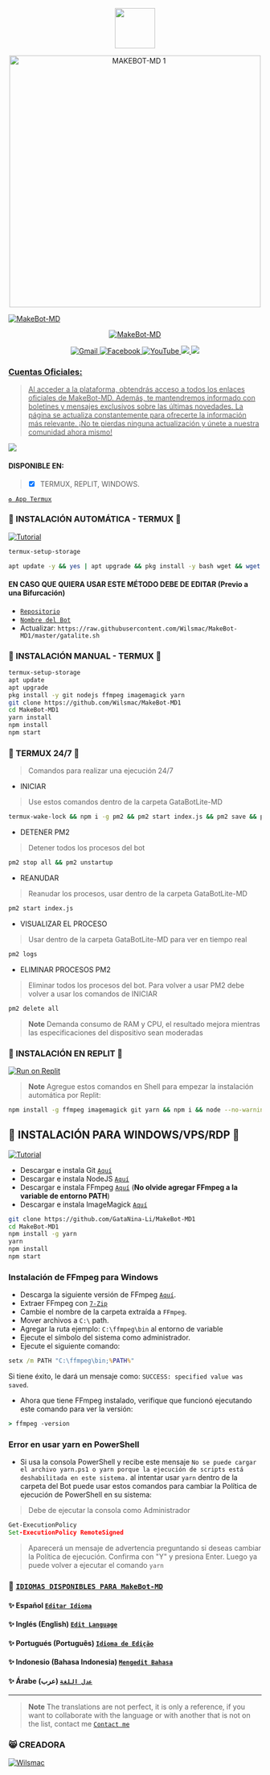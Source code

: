 
<p align="center"> 
<a href="https://github.com/Wilsmac/MakeBot-MD1"><img src="http://readme-typing-svg.herokuapp.com?font=mono&size=18&duration=3000&color=[00FFFF]&center=falso&vCenter=falso&lines=𝑴𝑨𝑲𝑬𝑩𝑶𝑻-𝑴𝑫++;𝑩𝑰𝑬𝑵𝑽𝑬𝑵𝑰𝑫𝑶(𝑨)+𝑨𝑳+𝑹𝑬𝑷𝑶𝑺𝑰𝑻𝑶𝑹𝑰𝑶" height="80px"></a> 
</p>
 

<p align="center"> 
<img src="https://telegra.ph/file/f2aab2a6191afb9660910.jpg" alt="MAKEBOT-MD 1" width="500"/>
</p>

<a href="#"><img title="MakeBot-MD" src="https://img.shields.io/badge/𝑺𝑰 𝑻𝑬 𝑨𝑮𝑹𝑨𝑫𝑨 𝑬𝑳 𝑹𝑬𝑷𝑶𝑺𝑰𝑻𝑶𝑹𝑰𝑶 𝑨𝑷𝑶𝒀𝑨𝑴𝑬 𝑪𝑶𝑵 𝑼𝑵𝑨 🌟 ¡𝑮𝑹𝑨𝑪𝑰𝑨𝑺! -red?colorA=%255ff0000&colorRojo=%23017e40&style=for-the-badge"></a> 


<p align="center">
<a href="https://github.com/Wilsmac/MakeBot-MD1"><img title="MakeBot-MD" src="https://img.shields.io/badge/  🌺 ESTÁ ES UNA VERSIÓN SIMPLIFICADA DE GataBotLite-MD 🌺 -red?colorA=%233CCED8&colorB=%233CCED8&style=for-the-badge"></a>
</p>
 
<div align="center">
<a href="mailto: indefinido202@gmail.com">
<img src="https://img.shields.io/badge/Gmail-D14836?style=for-the-badge&logo=gmail&logoColor=white" alt="Gmail">
</a>
<a href="https://www.facebook.com/groups/1039865800178898/?ref=share">
<img src="https://img.shields.io/badge/Facebook-1877F2?style=for-the-badge&logo=facebook&logoColor=white" alt="Facebook">
</a>
<a href="https://www.youtube.com/@wilSMaC">
<img src="https://img.shields.io/badge/YouTube-FF0000?style=for-the-badge&logo=youtube&logoColor=white" alt="YouTube">
</a>
<a href="https://instagram.com/cmwilmer4">
<img src="https://img.shields.io/badge/Instagram-E4405F?style=for-the-badge&logo=instagram&logoColor=white">
</a>
<a href="https://paypal.me/">
<img src="https://img.shields.io/badge/PayPal-00457C?style=for-the-badge&logo=paypal&logoColor=white">
</div>

### Cuentas Oficiales:
> Al acceder a la plataforma, obtendrás acceso a todos los enlaces oficiales de MakeBot-MD. Además, te mantendremos informado con boletines y mensajes exclusivos sobre las últimas novedades. La página se actualiza constantemente para ofrecerte la información más relevante. ¡No te pierdas ninguna actualización y únete a nuestra comunidad ahora mismo!

<a href="https://www.atom.bio/Wilsmac/">
<img src="https://img.shields.io/badge/MakeBot-_Accounts-000000%7D?style=for-the-badge&logo=biolink&logoColor=dark">
</a>
  
#### DISPONIBLE EN:
> - [x] TERMUX, REPLIT, WINDOWS.


[`♻️ App Termux`](https://f-droid.org/es/packages/com.termux/)
### 🌸 INSTALACIÓN AUTOMÁTICA - TERMUX 🌸
<a href="https://youtu.be/tzM0f_N8BII">
<img src="https://img.shields.io/badge/Tutorial-FF0000?style=for-the-badge&logo=youtube&logoColor=white" alt="Tutorial"> </a>

```bash
termux-setup-storage
```
```bash
apt update -y && yes | apt upgrade && pkg install -y bash wget && wget -O - https://raw.githubusercontent.com/Wilsmac/MakeBot-MD1/master/gatalite.sh | bash
```
#### EN CASO QUE QUIERA USAR ESTE MÉTODO DEBE DE EDITAR (Previo a una Bifurcación)
- [`Repositorio`](https://github.com/Wilsmac/MakeBot-MD1/blob/14da583cddcf76285988dadb76cfc77f9373d8a8/gatalite.sh#L155)
- [`Nombre del Bot`](https://github.com/Wilsmac/MakeBot-MD1/blob/14da583cddcf76285988dadb76cfc77f9373d8a8/gatalite.sh#L159)
- Actualizar: `https://raw.githubusercontent.com/Wilsmac/MakeBot-MD1/master/gatalite.sh`
### 🌼 INSTALACIÓN MANUAL - TERMUX 🌼
```bash
termux-setup-storage
apt update
apt upgrade
pkg install -y git nodejs ffmpeg imagemagick yarn
git clone https://github.com/Wilsmac/MakeBot-MD1
cd MakeBot-MD1
yarn install
npm install
npm start
```

### 🍁 TERMUX 24/7 🍁 
> Comandos para realizar una ejecución 24/7
- INICIAR
> Use estos comandos dentro de la carpeta GataBotLite-MD
```bash
termux-wake-lock && npm i -g pm2 && pm2 start index.js && pm2 save && pm2 logs 
```
- DETENER PM2
> Detener todos los procesos del bot
```bash
pm2 stop all && pm2 unstartup
```
- REANUDAR 
> Reanudar los procesos, usar dentro de la carpeta GataBotLite-MD 
```bash
pm2 start index.js 
```
- VISUALIZAR EL PROCESO
> Usar dentro de la carpeta GataBotLite-MD para ver en tiempo real
```bash
pm2 logs 
```
- ELIMINAR PROCESOS PM2
> Eliminar todos los procesos del bot. Para volver a usar PM2 debe volver a usar los comandos de INICIAR
```bash
pm2 delete all
```
> **Note** Demanda consumo de RAM y CPU, el resultado mejora mientras las especificaciones del dispositivo sean moderadas

### 🌹 INSTALACIÓN EN REPLIT 🌹
<a target="_blank" href="https://replit.com/github/Wilsmac/MakeBot-MD1"><img alt="Run on Replit" src="https://binbashbanana.github.io/deploy-buttons/buttons/remade/replit.svg"></a>
> **Note** Agregue estos comandos en Shell para empezar la instalación automática por Replit:
```bash
npm install -g ffmpeg imagemagick git yarn && npm i && node --no-warnings index.js
```
## 🌻 INSTALACIÓN PARA WINDOWS/VPS/RDP 🌻
<a href="https://youtu.be/SaxYKnnZo3E">
<img src="https://img.shields.io/badge/Tutorial-FF0000?style=for-the-badge&logo=youtube&logoColor=white" alt="Tutorial"> </a>

* Descargar e instala Git [`Aquí`](https://git-scm.com/downloads)
* Descargar e instala NodeJS [`Aquí`](https://nodejs.org/en/download)
* Descargar e instala FFmpeg [`Aquí`](https://ffmpeg.org/download.html) (**No olvide agregar FFmpeg a la variable de entorno PATH**)
* Descargar e instala ImageMagick [`Aquí`](https://imagemagick.org/script/download.php)
```bash
git clone https://github.com/GataNina-Li/MakeBot-MD1
cd MakeBot-MD1
npm install -g yarn
yarn
npm install 
npm start
```
### Instalación de FFmpeg para Windows 
* Descarga la siguiente versión de FFmpeg [`Aquí`](https://www.gyan.dev/ffmpeg/builds/ffmpeg-git-full.7z).
* Extraer FFmpeg con [`7-Zip`](https://www.7-zip.org/download.html)
* Cambie el nombre de la carpeta extraída a `FFmpeg`.
* Mover archivos a `C:\` path.
* Agregar la ruta ejemplo: `C:\ffmpeg\bin` al entorno de variable
* Ejecute el símbolo del sistema como administrador.
* Ejecute el siguiente comando:
```cmd
setx /m PATH "C:\ffmpeg\bin;%PATH%"
```
Si tiene éxito, le dará un mensaje como: `SUCCESS: specified value was saved`.
* Ahora que tiene FFmpeg instalado, verifique que funcionó ejecutando este comando para ver la versión:
```cmd
> ffmpeg -version
```
### Error en usar yarn en PowerShell
* Si usa la consola PowerShell y recibe este mensaje `No se puede cargar el archivo yarn.ps1 o yarn porque la ejecución de scripts está deshabilitada en este sistema.` al intentar usar `yarn` dentro de la carpeta del Bot puede usar estos comandos para cambiar la Política de ejecución de PowerShell en su sistema:
> Debe de ejecutar la consola como Administrador
```cmd
Get-ExecutionPolicy
Set-ExecutionPolicy RemoteSigned
```
> Aparecerá un mensaje de advertencia preguntando si deseas cambiar la Política de ejecución. Confirma con "Y" y presiona Enter. Luego ya puede volver a ejecutar el comando `yarn`

### 💠 [`IDIOMAS DISPONIBLES PARA MakeBot-MD`](https://github.com/Wilsmac/MakeBot-MD1/blob/f406e0f1bba1ca7cd6ee4ef3208e156135a24dce/config.js#L31) 
#### ✨ Español  [`Editar Idioma`](https://github.com/Wilsmac/MakeBot-MD1/blob/master/lib/idiomas/espanol.js)
#### ✨ Inglés (English) [`Edit Language`](https://github.com/Wilsmac/MakeBot-MD1/blob/master/lib/idiomas/ingles.js)
#### ✨ Portugués (Português) [`Idioma de Edição`](https://github.com/Wilsmac/MakeBot-MD1/blob/master/lib/idiomas/portugues.js)
#### ✨ Indonesio (Bahasa Indonesia) [`Mengedit Bahasa`](https://github.com/Wilsmac/MakeBot-MD1/blob/master/lib/idiomas/indonesio.js) 
#### ✨ Árabe (عرب) [`عدل اللغة`](https://github.com/Wilsmac/MakeBot-MD1/blob/master/lib/idiomas/arabe.js)
----
> **Note** The translations are not perfect, it is only a reference, if you want to collaborate with the language or with another that is not on the list, contact me [`Contact me`](https://wa.me/50250101139?text=Hola%20❤️%20UNIFINED%20,%20deseo%20colaborar%20con%20las%20traducciones%20de%20MakeBot-MD.%20Hello%20UNIFINED%20,%20I%20want%20to%20collaborate%20with%20the%20translations%20of%20MakeBot-MD%20😺.)

### 😸 CREADORA 
[![Wilsmac](https://github.com/Wilsmac.png?size=200)](https://github.com/Wilsmac) 
